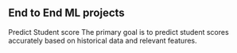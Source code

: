 ## End to End ML projects

Predict Student score 
The primary goal is to predict student scores accurately based on historical data and relevant features.
